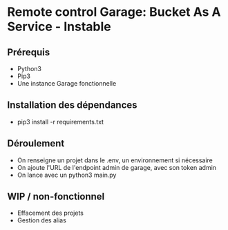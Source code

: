 # Remote control Garage: Bucket As A Service - Instable

## Prérequis

- Python3
- Pip3
- Une instance Garage fonctionnelle

## Installation des dépendances

- pip3 install -r requirements.txt

## Déroulement

- On renseigne un projet dans le .env, un environnement si nécessaire
- On ajoute l'URL de l'endpoint admin de garage, avec son token admin
- On lance avec un python3 main.py


## WIP / non-fonctionnel

- Effacement des projets
- Gestion des alias